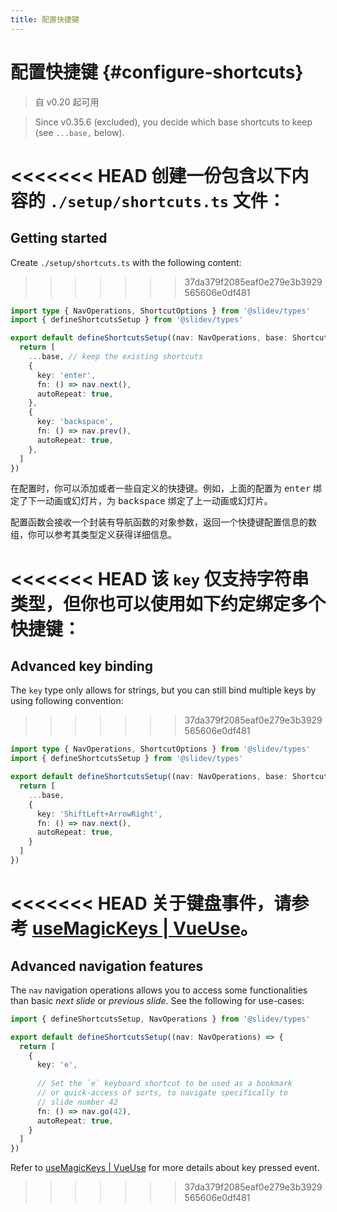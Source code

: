 ```yaml
---
title: 配置快捷键
---
```


# 配置快捷键 {#configure-shortcuts}

> 自 v0.20 起可用

> Since v0.35.6 (excluded), you decide which base shortcuts to keep (see `...base,` below).

<Environment type="client" />

<<<<<<< HEAD
创建一份包含以下内容的 `./setup/shortcuts.ts` 文件：
=======
## Getting started

Create `./setup/shortcuts.ts` with the following content:
>>>>>>> 37da379f2085eaf0e279e3b3929565606e0df481

```ts
import type { NavOperations, ShortcutOptions } from '@slidev/types'
import { defineShortcutsSetup } from '@slidev/types'

export default defineShortcutsSetup((nav: NavOperations, base: ShortcutOptions[]) => {
  return [
    ...base, // keep the existing shortcuts
    {
      key: 'enter',
      fn: () => nav.next(),
      autoRepeat: true,
    },
    {
      key: 'backspace',
      fn: () => nav.prev(),
      autoRepeat: true,
    },
  ]
})
```

在配置时，你可以添加或者一些自定义的快捷键。例如，上面的配置为 <kbd>enter</kbd> 绑定了下一动画或幻灯片，为 <kbd>backspace</kbd> 绑定了上一动画或幻灯片。

配置函数会接收一个封装有导航函数的对象参数，返回一个快捷键配置信息的数组，你可以参考其类型定义获得详细信息。

<<<<<<< HEAD
该 `key` 仅支持字符串类型，但你也可以使用如下约定绑定多个快捷键：
=======
## Advanced key binding

The `key` type only allows for strings, but you can still bind multiple keys by using following convention:
>>>>>>> 37da379f2085eaf0e279e3b3929565606e0df481

```ts
import type { NavOperations, ShortcutOptions } from '@slidev/types'
import { defineShortcutsSetup } from '@slidev/types'

export default defineShortcutsSetup((nav: NavOperations, base: ShortcutOptions[]) => {
  return [
    ...base,
    {
      key: 'ShiftLeft+ArrowRight',
      fn: () => nav.next(),
      autoRepeat: true,
    }
  ]
})
```

<<<<<<< HEAD
关于键盘事件，请参考 [useMagicKeys | VueUse](https://vueuse.org/core/useMagicKeys/)。
=======
## Advanced navigation features

The `nav` navigation operations allows you to access some functionalities than basic _next slide_ or _previous slide_. See the following for use-cases:

```ts
import { defineShortcutsSetup, NavOperations } from '@slidev/types'

export default defineShortcutsSetup((nav: NavOperations) => {
  return [
    {
      key: 'e',
      
      // Set the `e` keyboard shortcut to be used as a bookmark
      // or quick-access of sorts, to navigate specifically to
      // slide number 42
      fn: () => nav.go(42),
      autoRepeat: true,
    }
  ]
})
```

Refer to [useMagicKeys | VueUse](https://vueuse.org/core/useMagicKeys/) for more details about key pressed event.
>>>>>>> 37da379f2085eaf0e279e3b3929565606e0df481
